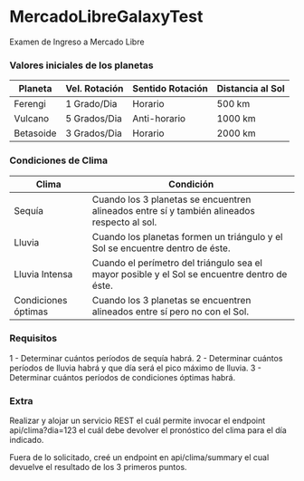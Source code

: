 # MercadoLibreGalaxyTest
Examen de Ingreso a Mercado Libre

### Valores iniciales de los planetas

Planeta | Vel. Rotación | Sentido Rotación | Distancia al Sol
--------|---------------|------------------|-----------------
Ferengi|1 Grado/Dia|Horario|500 km
Vulcano|5 Grados/Dia|Anti-horario|1000 km
Betasoide|3 Grados/Dia|Horario|2000 km

### Condiciones de Clima

Clima|Condición
-----|---------
Sequía|Cuando los 3 planetas se encuentren alineados entre sí y también alineados respecto al sol.
Lluvia|Cuando los planetas formen un triángulo y el Sol se encuentre dentro de éste.
Lluvia Intensa|Cuando el perímetro del triángulo sea el mayor posible y el Sol se encuentre dentro de éste.
Condiciones óptimas|Cuando los 3 planetas se encuentren alineados entre sí pero no con el Sol.

### Requisitos
1 - Determinar cuántos períodos de sequía habrá.
2 - Determinar cuántos períodos de lluvia habrá y que día será el pico máximo de lluvia.
3 - Determinar cuántos períodos de condiciones óptimas habrá.

### Extra
Realizar y alojar un servicio REST el cuál permite invocar el endpoint api/clima?dia=123 el cuál debe devolver el pronóstico del clima para el día indicado.

Fuera de lo solicitado, creé un endpoint en api/clima/summary el cual devuelve el resultado de los 3 primeros puntos.
